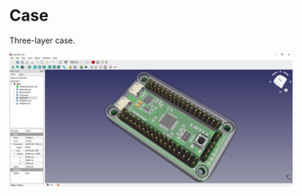 # Case

Three-layer case.

![case](https://raw.githubusercontent.com/AIxG/STM32F103_Duo/master/images/case.jpg)